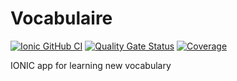 # Vocabulaire

[![Ionic GitHub CI](https://github.com/arialdev/vocabulaire/actions/workflows/pipeline.yml/badge.svg?branch=main)](https://github.com/arialdev/vocabulaire/actions/workflows/pipeline.yml)
[![Quality Gate Status](https://sonarcloud.io/api/project_badges/measure?project=arialdev_vocabulaire&metric=alert_status)](https://sonarcloud.io/summary/new_code?id=arialdev_vocabulaire)
[![Coverage](https://sonarcloud.io/api/project_badges/measure?project=arialdev_vocabulaire&metric=coverage)](https://sonarcloud.io/summary/new_code?id=arialdev_vocabulaire)

IONIC app for learning new vocabulary
